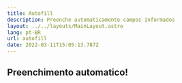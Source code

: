 ```yaml
---
title: Autofill
description: Preenche automaticamente campos informados
layout: ../../layouts/MainLayout.astro
lang: pt-BR
url: autofill
date: 2022-03-11T15:05:13.787Z
---
```

## Preenchimento automatico!